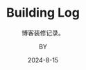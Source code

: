 ---
layout:     post
title:      Building Log
subtitle:   博客装修记录。
date:       2024-8-15
author:     BY
header-img: img/post-bg-universe.jpg
catalog: true
tags:
    - Blog
---